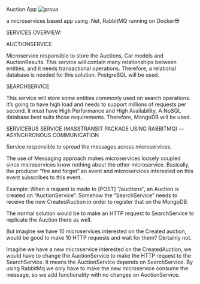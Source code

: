 Auction App
![prova](https://github.com/N0T-A-NUMB3R/AuctionApp/assets/32098270/eb0953fe-16ba-4096-8305-bbde7c579c44)

a microservices based app using .Net, RabbitMQ running on Docker😎


SERVICES OVERVIEW:

AUCTIONSERVICE

Microservice responsible to store the Auctions, Car models and AuctionResults. This service will contain many relationships between entities, and it needs transactional operations. Therefore, a relational database is needed for this solution. PostgreSQL will be used.

SEARCHSERVICE

This service will store some entities commonly used on search operations. It’s going to have high load and needs to support millions of requests per second. It must have High Performance and High Availability. A NoSQL database best suits those requirements. Therefore, MongoDB will be used.

SERVICEBUS SERVICE (MASSTRANSIT PACKAGE USING RABBITMQ) — ASYNCHRONOUS COMMUNICATION

Service responsible to spread the messages across microservices.

The use of Messaging approach makes microservices loosely coupled since microservices know nothing about the other microservice. Basically, the producer “fire and forget” an event and microservices interested on this event subscribes to this event.

Example: When a request is made to [POST] “/auctions”, an Auction is created on “AuctionService”. Somehow the “SearchService” needs to receive the new CreatedAuction in order to register that on the MongoDB.

The normal solution would be to make an HTTP request to SearchService to replicate the Auction there as well.

But imagine we have 10 microservices interested on the Created auction, would be good to make 10 HTTP requests and wait for them? Certainly not.

Imagine we have a new microservice interested on the CreatedAuction, we would have to change the AuctionService to make the HTTP request to the SearchService. It means the AuctionService depends on SearchService. By using RabbitMq we only have to make the new microservice consume the message, so we add functionality with no changes on AuctionService.


